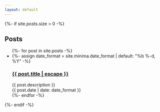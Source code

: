 ```yaml
---
layout: default
---
```

<div class="home">
  {%- if site.posts.size > 0 -%}
  <h2 class="post-list-heading">Posts</h2>
  <ul class="post-list">
    {%- for post in site.posts -%}
    <li>
      {%- assign date_format = site.minima.date_format | default: "%b %-d, %Y" -%}
        <h3>
          <a class="post-link" href="{{ post.url | relative_url }}">
            {{ post.title | escape }}
          </a>
        </h3>
        <div class="excerpt">
          {{ post.description }}
        </div>
        <span class="post-meta">{{ post.date | date: date_format }}</span>
    </li>
    {%- endfor -%}
  </ul>
  {%- endif -%}
</div>
